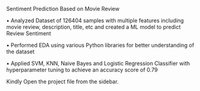 Sentiment Prediction Based on Movie Review

• Analyzed Dataset of 126404 samples with multiple features including movie review,
description, title, etc and created a ML model to predict Review Sentiment

• Performed EDA using various Python libraries for better understanding of the dataset

• Applied SVM, KNN, Naive Bayes and Logistic Regression Classifier with
hyperparameter tuning to achieve an accuracy score of 0.79

Kindly Open the project file from the sidebar.
